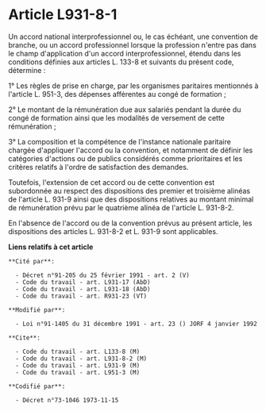 # Article L931-8-1

Un accord national interprofessionnel ou, le cas échéant, une convention de branche, ou un accord professionnel lorsque la
profession n'entre pas dans le champ d'application d'un accord interprofessionnel, étendu dans les conditions définies aux
articles L. 133-8 et suivants du présent code, détermine :

1° Les règles de prise en charge, par les organismes paritaires mentionnés à l'article L. 951-3, des dépenses afférentes au
congé de formation ;

2° Le montant de la rémunération due aux salariés pendant la durée du congé de formation ainsi que les modalités de versement
de cette rémunération ;

3° La composition et la compétence de l'instance nationale paritaire chargée d'appliquer l'accord ou la convention, et
notamment de définir les catégories d'actions ou de publics considérés comme prioritaires et les critères relatifs à l'ordre
de satisfaction des demandes.

Toutefois, l'extension de cet accord ou de cette convention est subordonnée au respect des dispositions des premier et
troisième alinéas de l'article L. 931-9 ainsi que des dispositions relatives au montant minimal de rémunération prévu par le
quatrième alinéa de l'article L. 931-8-2.

En l'absence de l'accord ou de la convention prévus au présent article, les dispositions des articles L. 931-8-2 et L. 931-9
sont applicables.

**Liens relatifs à cet article**

	**Cité par**:

	  - Décret n°91-205 du 25 février 1991 - art. 2 (V)
	  - Code du travail - art. L931-17 (AbD)
	  - Code du travail - art. L931-18 (AbD)
	  - Code du travail - art. R931-23 (VT)

	**Modifié par**:

	  - Loi n°91-1405 du 31 décembre 1991 - art. 23 () JORF 4 janvier 1992

	**Cite**:

	  - Code du travail - art. L133-8 (M)
	  - Code du travail - art. L931-8-2 (M)
	  - Code du travail - art. L931-9 (M)
	  - Code du travail - art. L951-3 (M)

	**Codifié par**:

	  - Décret n°73-1046 1973-11-15
